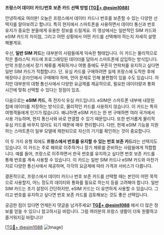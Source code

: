 **프랑스어 데이터 카드/번호 보존 카드 선택 방법 [[TG💪+ @esim1088](https://t.me/s/esim1088)]**

안녕하세요 여러분! 오늘은 프랑스에서 데이터 카드나 번호를 보존할 수 있는 다양한 선택지를 알아보려고 합니다. 특히 현지에서 스마트폰을 사용하면서 데이터 통신과 번호 유지가 중요한 분들에게 유용한 정보를 드릴게요. 이 영상에서는 일반적인 SIM 카드와 eSIM 카드의 차이점, 그리고 어떤 상황에서 어떤 카드를 선택해야 하는지 자세히 설명해볼게요.

우선, **일반 SIM 카드**는 대부분의 사람들에게 익숙한 형태입니다. 이 카드는 물리적으로 작은 플라스틱 카드에 프로그래밍된 데이터를 담아서 스마트폰에 삽입하는 방식입니다. 만약 프랑스에서 장기 체류를 계획하거나 여행 중에도 꾸준히 연락처를 유지하고 싶다면 일반 SIM 카드가 적합합니다. 단, 유심 카드를 구매하려면 실제 프랑스에 도착한 후에 매장이나 온라인에서 구매해야 하며, 언어 문제로 인해 불편함이 있을 수도 있습니다. 하지만 대부분의 대형 통신사에서 다양한 요금제를 제공하므로, 필요한 데이터량과 통화 시간에 맞춰 선택할 수 있다는 장점이 있죠.

다음으로는 **eSIM 카드**, 즉 전자식 유심 카드입니다. eSIM은 스마트폰 내부에 내장된 칩에 데이터를 저장하는 방식으로, 물리적인 카드를 사용하지 않습니다. 이 카드는 특히 여행객들에게 인기가 많습니다. 왜냐하면 eSIM 카드는 한 번 구매하면 여러 국가에서 사용 가능하며, 현지 통신사와 바로 연결할 수 있기 때문입니다. 또한 번거롭게 물리적 유심 카드를 바꾸지 않아도 되기 때문에 매우 편리합니다. 다만, 현재 eSIM 기능을 지원하는 스마트폰이 일부 모델에 제한되므로 자신의 기기를 확인하는 것이 중요합니다.

이 두 가지 유형 외에도 **프랑스에서 번호를 유지할 수 있는 번호 보존 카드**라는 선택지도 있습니다. 이 카드는 주로 해외로 이주하거나 장기 체류를 준비하는 사람들에게 적합합니다. 예를 들어, 프랑스로 이주하면서 한국 번호를 유지하고 싶다면 번호 보존 카드를 통해 번호를 계속 사용할 수 있습니다. 이 카드는 일반 SIM 카드나 eSIM 카드와 마찬가지로 다양한 통신사에서 제공하며, 각각의 요금제에 따라 가격과 서비스가 다릅니다.

결론적으로, 프랑스에서 데이터 카드나 번호 보존 카드를 선택할 때는 본인이 어떤 목적으로 사용할지, 어느 정도의 데이터와 통화를 필요로 하는지 등을 고려해야 합니다. 일반 SIM 카드는 초기 설정이 간단하지만, eSIM 카드는 더 유연하게 사용할 수 있습니다. 그리고 번호를 유지하고 싶다면 번호 보존 카드를 검토해보는 것도 좋은 선택입니다.

궁금한 점이 있다면 언제든지 댓글을 남겨주세요! **[TG💪+ @esim1088](https://t.me/s/esim1088)** 에서 더 많은 정보를 얻을 수 있으니 참고하시길 바랍니다. 그럼 여러분의 프랑스 생활이 더욱 원활하고 즐거워지길 바랍니다!

[[TG💪+ @esim1088](https://t.me/s/esim1088) ![Image](https://i.postimg.cc/Y0z9fWf4/image.png)]